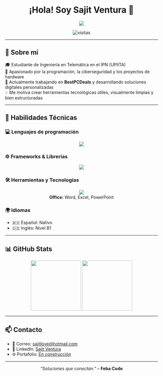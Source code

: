 <h1 align="center">¡Hola! Soy Sajit Ventura 👋</h1>

<p align="center">
  <img src="https://readme-typing-svg.herokuapp.com/?lines=Desarrollador+FullStack;Estudiante+de+Ingeniería+en+Telemática;&center=true&size=22&width=600" />
</p>

<p align="center">
  <img src="https://komarev.com/ghpvc/?username=EseWey21&label=Visitas+al+perfil&color=brightgreen" alt="visitas" />
</p>

---

## 🙋 Sobre mí

🎓 Estudiante de Ingeniería en Telemática en el IPN (UPIITA)  
🧠 Apasionado por la programación, la ciberseguridad y los proyectos de hardware  
🚀 Actualmente trabajando en **BestPCDeals** y desarrollando soluciones digitales personalizadas  
💡 Me motiva crear herramientas tecnológicas útiles, visualmente limpias y bien estructuradas

---

## 🧠 Habilidades Técnicas

### 💻 Lenguajes de programación
<p align="center">
  <img src="https://skillicons.dev/icons?i=c,cpp,python,cs,js,css" />
</p>

### ⚙️ Frameworks & Librerías
<p align="center">
  <img src="https://skillicons.dev/icons?i=react,nodejs,dotnet" />
</p>

### 🛠️ Herramientas y Tecnologías
<p align="center">
  <img src="https://skillicons.dev/icons?i=mysql,postgresql,postman,latex" />
  <br />
  <strong>Office:</strong> Word, Excel, PowerPoint
</p>

### 🌍 Idiomas
- 🇲🇽 Español: Nativo  
- 🇺🇸 Inglés: Nivel B1

---

## 📊 GitHub Stats

<p align="center">
  <img src="https://github-readme-stats.vercel.app/api?username=EseWey21&show_icons=true&theme=tokyonight" height="165" />
  <img src="https://github-readme-stats.vercel.app/api/top-langs/?username=EseWey21&layout=compact&theme=tokyonight" height="165" />
</p>

---

## 📫 Contacto

- 📧 Correo: [sajitlove@hotmail.com](mailto:sajitlove@hotmail.com)  
- 💼 LinkedIn: [Sajit Ventura](https://www.linkedin.com/in/sajit-ventura-4197411b7/)  
- 🌐 Portafolio: [En construcción](https://github.com/EseWey21/portafolio)

---

<p align="center">
  <em>“Soluciones que conectan.”</em> – <strong>Feba Code</strong>
</p>
